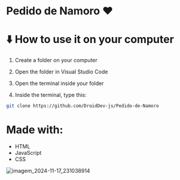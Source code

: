 # Pedido de Namoro ❤

# ⬇️ How to use it on your computer

1. Create a folder on your computer

2. Open the folder in Visual Studio Code

3. Open the terminal inside your folder

4. Inside the terminal, type this:

```bash
git clone https://github.com/DroidDev-js/Pedido-de-Namoro
```
# Made with:

- HTML
- JavaScript
- CSS

![imagem_2024-11-17_231038914](https://github.com/user-attachments/assets/49856cfc-e617-4088-88ec-29315e3cfc8a)

